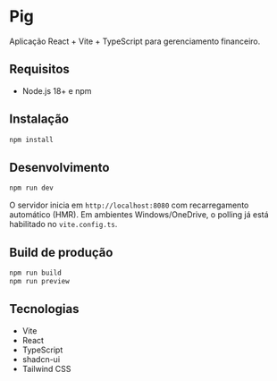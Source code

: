 # Pig

Aplicação React + Vite + TypeScript para gerenciamento financeiro.

## Requisitos

- Node.js 18+ e npm

## Instalação

```sh
npm install
```

## Desenvolvimento

```sh
npm run dev
```

O servidor inicia em `http://localhost:8080` com recarregamento automático (HMR). Em ambientes Windows/OneDrive, o polling já está habilitado no `vite.config.ts`.

## Build de produção

```sh
npm run build
npm run preview
```

## Tecnologias

- Vite
- React
- TypeScript
- shadcn-ui
- Tailwind CSS

